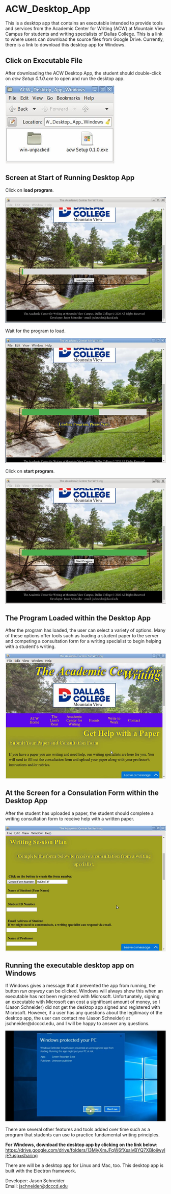 # ACW_Desktop_App
This is a desktop app that contains an executable intended to provide tools and services from the Academic Center for Writing (ACW) at Mountain View Campus for students and writing specialists of Dallas College. This is a link to where users can download the source files from Google Drive. Currently, there is a link to download this desktop app for Windows.
<h2>Click on Executable File</h2>
<p>After downloading the ACW Desktop App, the student should double-click on <em>acw Setup 0.1.0.exe</em> to open and run the desktop app.</p>
<img src="https://raw.githubusercontent.com/JasonScottSchneider/ACW_Desktop_App/master/6.jpg" />
<h2>Screen at Start of Running Desktop App</h2>
<p>Click on <strong>load program</strong>.</p>
<img src="https://raw.githubusercontent.com/JasonScottSchneider/ACW_Desktop_App/master/1.jpg" />
<p>Wait for the program to load.</p>
<img src="https://raw.githubusercontent.com/JasonScottSchneider/ACW_Desktop_App/master/2.jpg" />
<p>Click on <strong>start program</strong>.</p>
<img src="https://raw.githubusercontent.com/JasonScottSchneider/ACW_Desktop_App/master/3.jpg" />
<br>
<h2>The Program Loaded within the Desktop App</h2>
<p>After the program has loaded, the user can select a variety of options. Many of these options offer tools such as loading a student paper to the server and competing a consultation form for a writing specialist to begin helping with a student's writing.</p>
<img src="https://raw.githubusercontent.com/JasonScottSchneider/ACW_Desktop_App/master/4.jpg" />
<br>
<h2>At the Screen for a Consulation Form within the Desktop App</h2>
<p>After the student has uploaded a paper, the student should complete a writing consultation form to receive help with a written paper.</p>
<img src="https://raw.githubusercontent.com/JasonScottSchneider/ACW_Desktop_App/master/5.jpg" />
<br>
<h2>Running the executable desktop app on Windows</h2>
<p>If Windows gives a message that it prevented the app from running, the button <em>run anyway</em> can be clicked. Windows will always show this when an executable has not been registered with Microsoft. Unfortunately, signing an executable with Microsoft can cost a significant amount of money, so I (Jason Schneider) did not get the desktop app signed and registered with Microsoft. However, if a user has any questions about the legitimacy of the desktop app, the user can contact me (Jason Schneider) at jschneider@dcccd.edu, and I will be happy to answer any questions.</p>
<img src="https://raw.githubusercontent.com/JasonScottSchneider/ACW_Desktop_App/master/windows_blue_screen.png" />
<br>
<p>There are several other features and tools added over time such as a program that students can use to practice fundamental writing principles.</p>

<strong>For Windows, download the desktop app by clicking on the link below</strong>:
https://drive.google.com/drive/folders/13MiyXmJFqW6fXsalvBYQ7XBIoiiwyljE?usp=sharing

<p>There are will be a desktop app for Linux and Mac, too. This desktop app is built with the Electron framework.</p>

Developer: Jason Schneider<br>
Email: jschneider@dcccd.edu
